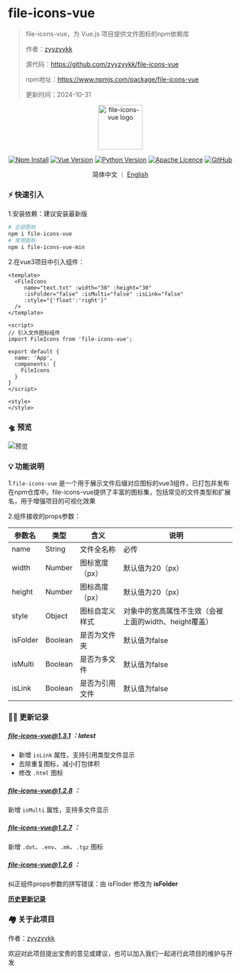 # file-icons-vue

> file-icons-vue，为 Vue.js 项目提供文件图标的npm依赖库
>
> 作者：[zyyzyykk](https://github.com/zyyzyykk/)
>
> 源代码：https://github.com/zyyzyykk/file-icons-vue
>
> npm地址：https://www.npmjs.com/package/file-icons-vue
>
> 更新时间：2024-10-31

<p align="center"><a href="https://www.npmjs.com/package/file-icons-vue" target="_blank" rel="noopener noreferrer"><img width="100" src="http://img.kkbapps.com/logo/file-icons-vue.png" alt="file-icons-vue logo"></a></p>

<p align="center">
  <a href="https://www.npmjs.com/package/file-icons-vue"><img src="https://img.shields.io/npm/dt/file-icons-vue" alt="Npm Install"></a>
  <a href="https://cn.vuejs.org/"><img src="https://img.shields.io/badge/vue-3.x-green?color=42b883" alt="Vue Version"></a>
  <a href="https://www.python.org/downloads/release/python-3111/"><img src="https://img.shields.io/badge/python-3.11-blue" alt="Python Version"></a>
  <a href="https://www.apache.org/licenses/"><img src="https://img.shields.io/badge/licence-Apache-orange" alt="Apache Licence"></a>
  <a href="https://github.com/zyyzyykk/file-icons-vue"><img src="https://img.shields.io/github/stars/zyyzyykk/file-icons-vue" alt="GitHub"></a>
</p>
<p align="center">简体中文 ｜ <a href="../en_US/README.md" >English</a></p>

### ⚡ 快速引入

1.安装依赖：建议安装最新版

```sh
# 全部图标
npm i file-icons-vue
# 常用图标
npm i file-icons-vue-min
```

2.在vue3项目中引入组件：

```vue
<template>
  <FileIcons 
     name="text.txt" :width="30" :height="30" 
     :isFolder="false" :isMulti="false" :isLink="false" 
     :style="{'float':'right'}" 
  />
</template>

<script>
// 引入文件图标组件
import FileIcons from 'file-icons-vue';

export default {
  name: 'App',
  components: {
    FileIcons
  }
}
</script>

<style>
</style>
```

### 🛸 预览

![预览](http://img.kkbapps.com/file-icons-vue/file-icons-vue-preview-1.3.1.png)

### 💡 功能说明

1.`file-icons-vue` 是一个用于展示文件后缀对应图标的vue3组件，已打包并发布在npm仓库中。file-icons-vue提供了丰富的图标集，包括常见的文件类型和扩展名，用于增强项目的可视化效果

2.组件接收的props参数：

| 参数名   | 类型    | 含义           | 说明                                                  |
| -------- | ------- | -------------- | ----------------------------------------------------- |
| name     | String  | 文件全名称     | 必传                                                  |
| width    | Number  | 图标宽度（px） | 默认值为20（px）                                      |
| height   | Number  | 图标高度（px） | 默认值为20（px）                                      |
| style    | Object  | 图标自定义样式 | 对象中的宽高属性不生效（会被上面的width、height覆盖） |
| isFolder | Boolean | 是否为文件夹   | 默认值为false                                         |
| isMulti  | Boolean | 是否为多文件   | 默认值为false                                         |
| isLink   | Boolean | 是否为引用文件 | 默认值为false                                         |

### 👨‍💻 更新记录

##### file-icons-vue@1.3.1 ：latest

- 新增 `isLink` 属性，支持引用类型文件显示
- 去除重复图标，减小打包体积
- 修改 `.html` 图标

##### file-icons-vue@1.2.8 ：

新增 `isMulti` 属性，支持多文件显示

##### file-icons-vue@1.2.7 ：

新增 `.dot`、`.env`、`.mk`、`.tgz` 图标

##### file-icons-vue@1.2.6 ：

纠正组件props参数的拼写错误：由 isFloder 修改为 **isFolder**

[**历史更新记录**](./UPDATE.md)

### 🏘️ 关于此项目

作者：[zyyzyykk](https://github.com/zyyzyykk/)

欢迎对此项目提出宝贵的意见或建议，也可以加入我们一起进行此项目的维护与开发
